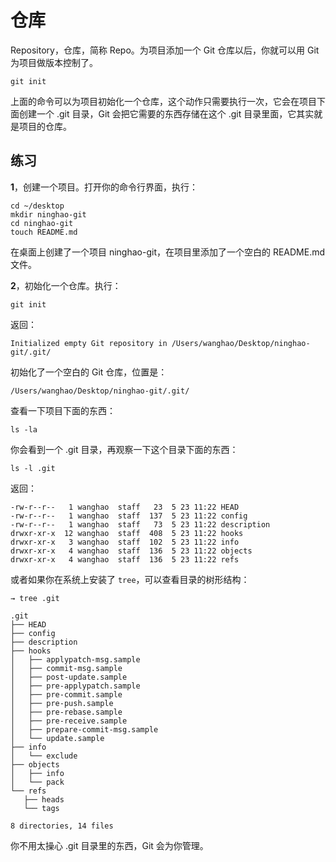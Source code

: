 # 仓库

Repository，仓库，简称 Repo。为项目添加一个 Git 仓库以后，你就可以用 Git 为项目做版本控制了。

```
git init
```

上面的命令可以为项目初始化一个仓库，这个动作只需要执行一次，它会在项目下面创建一个 .git 目录，Git 会把它需要的东西存储在这个 .git 目录里面，它其实就是项目的仓库。

## 练习

**1**，创建一个项目。打开你的命令行界面，执行：

```
cd ~/desktop
mkdir ninghao-git
cd ninghao-git
touch README.md
```

在桌面上创建了一个项目 ninghao-git，在项目里添加了一个空白的 README.md 文件。

**2**，初始化一个仓库。执行：

```
git init
```

返回：

```
Initialized empty Git repository in /Users/wanghao/Desktop/ninghao-git/.git/
```

初始化了一个空白的 Git 仓库，位置是：

```
/Users/wanghao/Desktop/ninghao-git/.git/
```

查看一下项目下面的东西：

```
ls -la
```

你会看到一个 .git 目录，再观察一下这个目录下面的东西：

```
ls -l .git
```

返回：

```
-rw-r--r--   1 wanghao  staff   23  5 23 11:22 HEAD
-rw-r--r--   1 wanghao  staff  137  5 23 11:22 config
-rw-r--r--   1 wanghao  staff   73  5 23 11:22 description
drwxr-xr-x  12 wanghao  staff  408  5 23 11:22 hooks
drwxr-xr-x   3 wanghao  staff  102  5 23 11:22 info
drwxr-xr-x   4 wanghao  staff  136  5 23 11:22 objects
drwxr-xr-x   4 wanghao  staff  136  5 23 11:22 refs
```

或者如果你在系统上安装了 `tree`，可以查看目录的树形结构：

```
→ tree .git

.git
├── HEAD
├── config
├── description
├── hooks
│   ├── applypatch-msg.sample
│   ├── commit-msg.sample
│   ├── post-update.sample
│   ├── pre-applypatch.sample
│   ├── pre-commit.sample
│   ├── pre-push.sample
│   ├── pre-rebase.sample
│   ├── pre-receive.sample
│   ├── prepare-commit-msg.sample
│   └── update.sample
├── info
│   └── exclude
├── objects
│   ├── info
│   └── pack
└── refs
   ├── heads
   └── tags

8 directories, 14 files
```

你不用太操心 .git 目录里的东西，Git 会为你管理。

